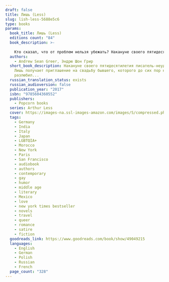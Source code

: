 ```yaml
---
draft: false
title: Лишь (Less)
slug: lish-less-5688e5c6
type: books
params:
  book_title: Лишь (Less)
  editions count: "84"
  book_description: >-
    
    Кто сказал, что от проблем нельзя убежать? Накануне своего пятидесятилетия писатель-неудачник Артур Лишь получает приглашение на свадьбу бывшего, которого до сих пор не разлюбил. Пойти на церемонию слишком неловко, но отсиживаться дома — значит признать поражение. А потому, отыскав запылившиеся приглашения на все самые сомнительные литературные мероприятия, он отправляется в кругосветное путешествие…
  authors:
    - Andrew Sean Greer, Эндрю Шон Грир
  short_book_description: Накануне своего пятидесятилетия писатель-неудачник Артур
    Лишь получает приглашение на свадьбу бывшего, которого до сих пор не
    разлюбил...
  russian_translation_status: exists
  russian_audioversion: false
  publication_year: "2017"
  isbn: "9785604360552"
  publishers:
    - Popcorn books
  series: Arthur Less
  cover: https://images-na.ssl-images-amazon.com/images/S/compressed.photo.goodreads.com/books/1524491811i/39927096.jpg
  tags:
    - Germany
    - India
    - Italy
    - Japan
    - LGBTQIA+
    - Morocco
    - New York
    - Paris
    - San Francisco
    - audiobook
    - authors
    - contemporary
    - gay
    - humor
    - middle age
    - literary
    - Mexico
    - love
    - new york times bestseller
    - novels
    - travel
    - queer
    - romance
    - satire
    - fiction
  goodreads_link: https://www.goodreads.com/book/show/49049215
  languages:
    - English
    - German
    - Polish
    - Russian
    - French
  page_count: "328"
---
```

